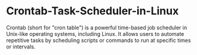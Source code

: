 # Crontab-Task-Scheduler-in-Linux
Crontab (short for "cron table") is a powerful time-based job scheduler in Unix-like operating systems, including Linux. It allows users to automate repetitive tasks by scheduling scripts or commands to run at specific times or intervals.
